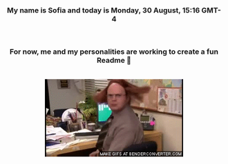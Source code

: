


<div align="center">
<h3 >My name is Sofia and today is Monday, 30 August, 15:16 GMT-4</h3><br>
<h3 >For now, me and my personalities are working to create a fun Readme 👋
</h3><br>
<img src='img/dwight.gif' alt='working...'/>
</div>
